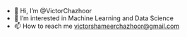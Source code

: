 - 👋 Hi, I’m @VictorChazhoor
- 👀 I’m interested in Machine Learning and Data Science
- 📫 How to reach me victorshameerchazhoor@gmail.com

<!---
VictorChazhoor/VictorChazhoor is a ✨ special ✨ repository because its `README.md` (this file) appears on your GitHub profile.
You can click the Preview link to take a look at your changes.
--->
